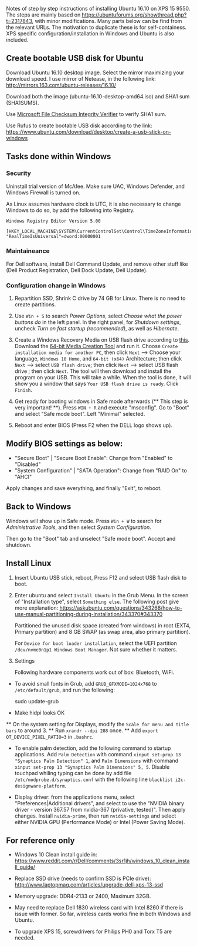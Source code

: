 Notes of step by step instructions of installing Ubuntu 16.10 on XPS
15 9550. The steps are mainly based on
https://ubuntuforums.org/showthread.php?t=2317843, with minor
modifications. Many parts below can be find from the relevant
URLs. The motivation to duplicate these is for self-containess. XPS
specific configuration/installation in Windows and Ubuntu is also
included.

## Create bootable USB disk for Ubuntu

Download Ubuntu 16.10 desktop image. Select the mirror maximizing your download speed.
I use mirror of Netease, in the following link: http://mirrors.163.com/ubuntu-releases/16.10/

Download both the image (ubuntu-16.10-desktop-amd64.iso) and SHA1 sum (SHA1SUMS).

Use [Microsoft File Checksum Integrity Verifier](https://www.microsoft.com/en-us/download/details.aspx?id=11533) to verify SHA1 sum.

Use Rufus to create bootable USB disk according to the link: https://www.ubuntu.com/download/desktop/create-a-usb-stick-on-windows

## Tasks done within Windows

### Security

Uninstall trial version of McAfee. Make sure UAC, Windows Defender, and Windows Firewall is turned on.

As Linux assumes hardware clock is UTC, it is also necessary to change Windows to do so, by add the following into Registry.

    Windows Registry Editor Version 5.00

    [HKEY_LOCAL_MACHINE\SYSTEM\CurrentControlSet\Control\TimeZoneInformation]
    "RealTimeIsUniversal"=dword:00000001

### Maintaineance

For Dell software, install Dell Command Update, and remove other stuff like (Dell Product Registration, Dell Dock Update, Dell Update).

### Configuration change in Windows

1. Repartition SSD, Shrink C drive by 74 GB for Linux. There is no need to create partitions.

2. Use `Win + S` to search *Power Options*, select *Choose what the power buttons do* in the left panel.
   In the right panel, for *Shutdown settings*, uncheck *Turn on fast startup (recommended)*, as well as       *Hibernate*.

3. Create a Windows Recovery Media on USB flash drive according to
   [this](https://www.reddit.com/r/Dell/comments/3sr1jh/windows_10_clean_install_guide/).
   Download the [64-bit Media Creation Tool](http://www.microsoft.com/en-us/software-download/windows10)
   and run it. Choose `Create installation media for another PC`,
   then click `Next` --> Choose your language, `Windows 10 Home`, and `64-bit (x64)` Architecture;
   then click `Next` --> select `USB flash drive`;    then click `Next` --> select USB flash drive ;
   then click `Next`. The tool will then download and    install the program on your USB. This will take a while.
   When the tool is done, it will show you a window that says `Your USB flash drive is ready`.
   Click `Finish`.

4. Get ready for booting windows in Safe mode afterwards (** This step is very important! **).
   Press `WIN + R` and execute "msconfig".
   Go to "Boot" and select "Safe mode boot". Left "Minimal" selected.

5. Reboot and enter BIOS (Press F2 when the DELL logo shows up).

## Modify BIOS settings as below:

- "Secure Boot" | "Secure Boot Enable": Change from "Enabled" to "Disabled"
- "System Configuration" | "SATA Operation": Change from "RAID On" to "AHCI"

Apply changes and save everything, and finally "Exit", to reboot.

## Back to Windows

Windows will show up in Safe mode. Press `Win + W` to search for *Administrative Tools*,
and then select *System Configuration*.

Then go to the "Boot" tab and unselect "Safe mode boot". Accept and shutdown.

## Install Linux

1. Insert Ubuntu USB stick, reboot, Press F12 and select USB flash disk to boot.

3. Enter ubuntu and select `Install Ubuntu` in the Grub Menu. In the screen of "Installation type",
   select `Something else`. The following post give more explanation:
   https://askubuntu.com/questions/343268/how-to-use-manual-partitioning-during-installation/343370#343370

   Partitioned the unused disk space (created from windows) in root (EXT4, Primary partition)
   and 8 GB SWAP (as swap area, also primary partition).

   For `Device for boot loader installation`, select the UEFI partition
   `/dev/nvme0n1p1 Windows Boot Manager`. Not sure whether it matters.

4. Settings

   Following hardware components work out of box: Bluetooth, WiFi.

* To avoid small fonts in Grub, add `GRUB_GFXMODE=1024x768` to `/etc/default/grub`, and run the following:

    sudo update-grub

* Make hidpi looks OK

** On the system setting for Displays, modify the `Scale for menu and title bars` to around 3.
** Run `xrandr --dpi 288` once.
** Add `export QT_DEVICE_PIXEL_RATIO=3` in `.bashrc`.

* To enable palm detection, add the following command to startup applications.
  Add `Palm Detection` with command `xinput set-prop 13 "Synaptics Palm Detection" 1`,
  and `Palm Dimensions` with command `xinput set-prop 13 "Synaptics Palm Dimensions" 5, 5`.
  Disable touchpad whiling typing can be done by add file `/etc/modprobe.d/synaptics.conf`
  with the following line `blacklist i2c-designware-platform`.

* Display driver: from the applications menu, select "Preferences|Additional drivers",
  and select to use the "NVIDIA binary driver - version 367.57 from nvidia-367 (privative, tested)".
  Then apply changes. Install `nvidia-prime`, then run `nvidia-settings` and
  select either NVIDIA GPU (Performance Mode) or Intel (Power Saving  Mode).

## For reference only

- Windows 10 Clean install guide in:
  https://www.reddit.com/r/Dell/comments/3sr1jh/windows_10_clean_install_guide/

- Replace SSD drive (needs to confirm SSD is PCIe drive):
  http://www.laptopmag.com/articles/upgrade-dell-xps-13-ssd

- Memory upgrade: DDR4-2133 or 2400, Maximum 32GB.

- May need te replace Dell 1830 wireless card with Intel 8260 if there is issue with former.
  So far, wireless cards works fine in both Windows and Ubuntu.

- To upgrade XPS 15, screwdrivers for Philips PH0 and Torx T5 are needed.
